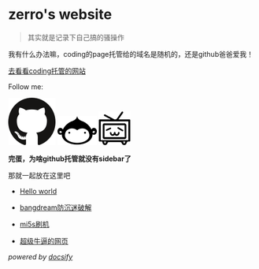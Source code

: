 # zerro's website

> 其实就是记录下自己搞的骚操作

我有什么办法嘛，coding的page托管给的域名是随机的，还是github爸爸爱我！

[去看看coding托管的网站](http://wf7mm3.coding-pages.com/)

Follow me:

[![GitHub](/source/Github.svg ':size=100x100')](https://github.com/Zhouzerong233)
[![coding](/source/coding.svg ':size=100x100')](https://zhouzerong.coding.net/public/)
[![bilibili](/source/bilibili.svg ':size=100x100')](https://space.bilibili.com/110943210)

**完蛋，为啥github托管就没有sidebar了**

那就一起放在这里吧

- [Hello world](helloworld)

- [bangdream防沉迷破解](bangdreamantiaddiction)

- [mi5s刷机](miflash)

- [超级牛逼的网页](webpage)

_powered by [docsify](https://github.com/docsifyjs/docsify/)_